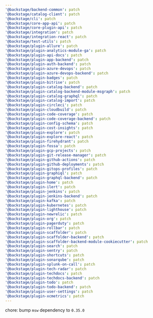 ```yaml
---
'@backstage/backend-common': patch
'@backstage/catalog-client': patch
'@backstage/cli': patch
'@backstage/core-app-api': patch
'@backstage/core-plugin-api': patch
'@backstage/integration': patch
'@backstage/integration-react': patch
'@backstage/test-utils': patch
'@backstage/plugin-allure': patch
'@backstage/plugin-analytics-module-ga': patch
'@backstage/plugin-api-docs': patch
'@backstage/plugin-app-backend': patch
'@backstage/plugin-auth-backend': patch
'@backstage/plugin-azure-devops': patch
'@backstage/plugin-azure-devops-backend': patch
'@backstage/plugin-badges': patch
'@backstage/plugin-bitrise': patch
'@backstage/plugin-catalog-backend': patch
'@backstage/plugin-catalog-backend-module-msgraph': patch
'@backstage/plugin-catalog-graphql': patch
'@backstage/plugin-catalog-import': patch
'@backstage/plugin-circleci': patch
'@backstage/plugin-cloudbuild': patch
'@backstage/plugin-code-coverage': patch
'@backstage/plugin-code-coverage-backend': patch
'@backstage/plugin-config-schema': patch
'@backstage/plugin-cost-insights': patch
'@backstage/plugin-explore': patch
'@backstage/plugin-explore-react': patch
'@backstage/plugin-firehydrant': patch
'@backstage/plugin-fossa': patch
'@backstage/plugin-gcp-projects': patch
'@backstage/plugin-git-release-manager': patch
'@backstage/plugin-github-actions': patch
'@backstage/plugin-github-deployments': patch
'@backstage/plugin-gitops-profiles': patch
'@backstage/plugin-graphiql': patch
'@backstage/plugin-graphql-backend': patch
'@backstage/plugin-home': patch
'@backstage/plugin-ilert': patch
'@backstage/plugin-jenkins': patch
'@backstage/plugin-jenkins-backend': patch
'@backstage/plugin-kafka': patch
'@backstage/plugin-kubernetes': patch
'@backstage/plugin-lighthouse': patch
'@backstage/plugin-newrelic': patch
'@backstage/plugin-org': patch
'@backstage/plugin-pagerduty': patch
'@backstage/plugin-rollbar': patch
'@backstage/plugin-scaffolder': patch
'@backstage/plugin-scaffolder-backend': patch
'@backstage/plugin-scaffolder-backend-module-cookiecutter': patch
'@backstage/plugin-search': patch
'@backstage/plugin-sentry': patch
'@backstage/plugin-shortcuts': patch
'@backstage/plugin-sonarqube': patch
'@backstage/plugin-splunk-on-call': patch
'@backstage/plugin-tech-radar': patch
'@backstage/plugin-techdocs': patch
'@backstage/plugin-techdocs-backend': patch
'@backstage/plugin-todo': patch
'@backstage/plugin-todo-backend': patch
'@backstage/plugin-user-settings': patch
'@backstage/plugin-xcmetrics': patch
---
```


chore: bump `msw` dependency to `0.35.0`
